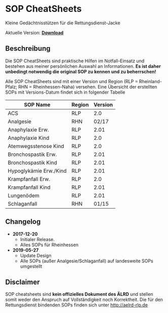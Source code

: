 # SOP CheatSheets

Kleine Gedächtnisstützen für die Rettungsdienst-Jacke

Aktuelle Version: [**Download**](https://github.com/weinshec/SOPCheatSheets/releases/latest)

## Beschreibung

Die SOP CheatSheets sind praktische Hilfen im Notfall-Einsatz und
bestehen aus meiner persönlichen Auswahl an Informationen. **Es ist daher
unbedingt notwendig die original SOP zu kennen und zu beherrschen!**

Alle SOP CheatSheets sind mit einer Version und Region (RLP = Rheinland-Pfalz;
RHN = Rheinhessen-Naha) versehen. Eine Übersicht der erstellten SOPs mit
Versions-Datum findet sich in folgender Tabelle

| SOP Name               | Region | Version |
| ---------------------- | ------ | ------- |
| ACS                    | RLP    | 2.0     |
| Analgesie              | RHN    | 02/17   |
| Anaphylaxie Erw.       | RLP    | 2.01    |
| Anaphylaxie Kind       | RLP    | 2.0     |
| Atemwegsstenose Kind   | RLP    | 2.0     |
| Bronchospastik Erw.    | RLP    | 2.01    |
| Bronchospastik Kind    | RLP    | 2.01    |
| Hypoglykämie Erw./Kind | RLP    | 2.01    |
| Krampfanfall Erw.      | RLP    | 2.0     |
| Krampfanfall Kind      | RLP    | 2.01    |
| Lungenödem             | RLP    | 2.01    |
| Schlaganfall           | RHN    | 01/15   |

## Changelog

+ **2017-12-20**
  - Initialer Release.
  - Alles SOPs für Rheinhessen
+ **2019-05-27**
  - Update Design
  - Alle SOPs (außer Analgesie/Schlaganfall) auf landesweite SOPs umgestellt

## Disclaimer

SOP cheatsheets sind **kein offizielles Dokument des ÄLRD** und stellen
somit weder den Anspruch auf Vollständigkeit noch Korrektheit. Die für den
Rettungsdienst bindenden SOPs finden sich unter http://aelrd-rlp.de

